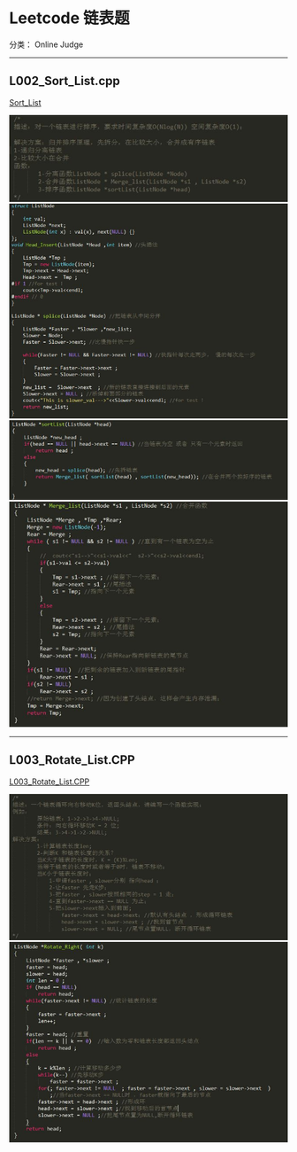 ﻿# Leetcode 链表题

分类： Online Judge

---
## L002_Sort_List.cpp ##
[Sort_List][1]

![Solution][2]
![Part0_code][3]
![Part1_code][4]
![Part2_code][5]


----------
## L003_Rotate_List.CPP ##
[L003_Rotate_List.CPP][6]

![Solution][7]
![Code][8]


  [1]: https://github.com/waten1992/Leetcode_Interview_Collection/blob/master/List/Sort_List.cpp
  [2]: https://github.com/waten1992/Leetcode_Interview_Collection/blob/master/List/Image/L002_Merge_Sort_Solution.JPG
  [3]: https://github.com/waten1992/Leetcode_Interview_Collection/blob/master/List/Image/L002_Merge_Sort_Part0_code.JPG
  [4]: https://github.com/waten1992/Leetcode_Interview_Collection/blob/master/List/Image/L002_Merge_Sort_Part1_code.JPG
  [5]: https://github.com/waten1992/Leetcode_Interview_Collection/blob/master/List/Image/L002_Merge_Sort_Part2_code.JPG
  [6]: https://github.com/waten1992/Leetcode_Interview_Collection/blob/master/List/L003_Rotate_List.CPP
  [7]: https://github.com/waten1992/Leetcode_Interview_Collection/blob/master/List/Image/L003_Rotate_Right_Solution.JPG
  [8]: https://github.com/waten1992/Leetcode_Interview_Collection/blob/master/List/Image/L003_Rotate_Right_Code.JPG
